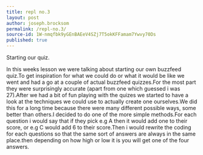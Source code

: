 ```yaml
---
title: repl no.3
layout: post
author: joseph.brocksom
permalink: /repl-no.3/
source-id: 1W-nmqfbk9yGEnBAEeV4SZj7T5okKFFamam7Ywvy70Ds
published: true
---
```

Starting our quiz.

In this weeks lesson we were talking about starting our own buzzfeed quiz.To get inspiration for what we could do or what it would be like we went and had a go at a couple of actual buzzfeed quizzes.For the most part they were surprisingly accurate (apart from one which guessed i was 27).After we had a bit of fun playing with the quizes we started to have a look at the techniques we could use to actually create one ourselves.We did this for a long time because there were many different possible ways, some better than others.I decided to do one of the more simple methods.For each question i would say that if they pick e.g A then it would add one to their score, or e.g C would add 6 to their score.Then i would rewrite the coding for each questions so that the same sort of answers are always in the same place.then depending on how high or low it is you will get one of the four answers.

